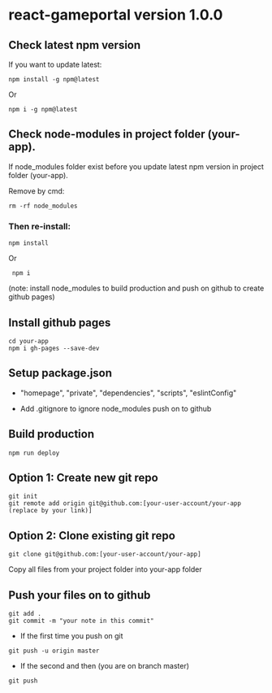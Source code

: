 # react-gameportal version 1.0.0

## Check latest npm version
If you want to update latest: 
```
npm install -g npm@latest
```

Or
```
npm i -g npm@latest
 ```
## Check node-modules in project folder (your-app).

If node_modules folder exist before you update latest npm version in project folder (your-app).

Remove by cmd: 
```
rm -rf node_modules
```

### Then re-install: 
```
npm install
```

Or
```
 npm i
 ```
(note: install node_modules to build production and push on github to create github pages)

## Install github pages
``` 
cd your-app
npm i gh-pages --save-dev
```

## Setup package.json
* "homepage", "private", "dependencies", "scripts", "eslintConfig"

* Add .gitignore to ignore node_modules push on to github

## Build production
```
npm run deploy
```

## Option 1: Create new git repo
```
git init
git remote add origin git@github.com:[your-user-account/your-app (replace by your link)]
```

## Option 2: Clone existing git repo
```
git clone git@github.com:[your-user-account/your-app]
```

Copy all files from your project folder into your-app folder

## Push your files on to github
```
git add .
git commit -m "your note in this commit"
```

* If the first time you push on git
```
git push -u origin master
```

* If the second and then (you are on branch master)
```
git push
```
